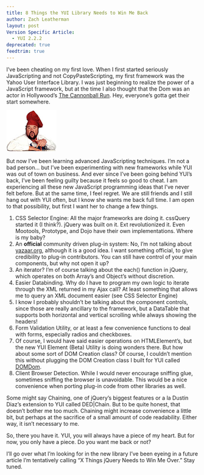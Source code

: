 ```yaml
---
title: 8 Things the YUI Library Needs to Win Me Back
author: Zach Leatherman
layout: post
Version Specific Article:
  - YUI 2.2.2
deprecated: true
feedtrim: true
---
```


I’ve been cheating on my first love.  When I first started seriously JavaScripting and not CopyPasteScripting, my first framework was the Yahoo User Interface Library.  I was just beginning to realize the power of a JavaScript framework, but at the time I also thought that the Dom was an actor in Hollywood’s [The Cannonball Run](http://www.domdeluise.com).  Hey, everyone’s gotta get their start somewhere.

![Dom](/web/wp-content/uploads/2007/07/dom.jpg)

But now I’ve been learning advanced JavaScripting techniques.  I’m not a bad person… but I’ve been experimenting with new frameworks while YUI was out of town on business.  And ever since I’ve been going behind YUI’s back, I’ve been feeling guilty because it feels so good to cheat.  I am experiencing all these new JavaScript programming ideas that I’ve never felt before.  But at the same time, I feel regret.  We are still friends and I still hang out with YUI often, but I know she wants me back full time.  I am open to that possibility, but first I want her to change a few things.

1.  CSS Selector Engine:  All the major frameworks are doing it.  cssQuery started it (I think?).  jQuery was built on it.  Ext revolutionized it.  Even Mootools, Prototype, and Dojo have their own implementations.  Where is my baby?
2.  An **official** community driven plug-in system: No, I’m not talking about [yazaar.org](http://yazaar.org/), although it is a good idea.  I want something official, to give credibility to plug-in contributors.  You can still have control of your main components, but why not open it up?
3.  An iterator?  I’m of course talking about the each() function in jQuery, which operates on both Array’s and Object’s without discretion.
4.  Easier Databinding.  Why do I have to program my own logic to iterate through the XML returned in my Ajax call?  At least something that allows me to query an XML document easier (see CSS Selector Engine)
5.  I know I probably shouldn’t be talking about the component controls, since those are really ancillary to the framework, but a DataTable that supports both horizontal and vertical scrolling while always showing the headers!
6.  Form Validation Utility, or at least a few convenience functions to deal with forms, especially radios and checkboxes.
7.  Of course, I would have said easier operations on HTMLElement’s, but the new YUI Element (Beta) Utility is doing wonders there.  But how about some sort of DOM Creation class?  Of course, I couldn’t mention this without plugging the DOM Creation class I built for YUI called [DOMDom](/web/2007/07/07/domdom-easy-dom-element-creation/).
8.  Client Browser Detection.  While I would never encourage sniffing glue, sometimes sniffing the browser is unavoidable.  This would be a nice convenience when porting plug-in code from other libraries as well.

Some might say Chaining, one of jQuery’s biggest features or a la Dustin Diaz’s extension to YUI called DED|Chain.  But to be quite honest, that doesn’t bother me too much.  Chaining might increase convenience a little bit, but perhaps at the sacrifice of a small amount of code readability.  Either way, it isn’t necessary to me.

So, there you have it.  YUI, you will always have a piece of my heart.  But for now, you only have a piece.  Do you want me back or not?

I’ll go over what I’m looking for in the new library I’ve been eyeing in a future article I’m tentatively calling “X Things jQuery Needs to Win Me Over.”  Stay tuned.
